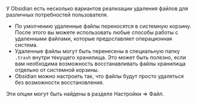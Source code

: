У Obsidian есть несколько вариантов реализации удаления файлов для различных потребностей пользователя.

- По умолчению удаленные файлы переносятся в системную корзину. После этого вы можете использовать любые способы работы с удаленными файлами, которые предоставляет операционная система. 
- Удаленные файлы могут быть перенесены в специальную папку  `.trash` внутри текущего хранилища. Это может быть полезно, если вам необходима возможность восстанавливать файлы хранилища отдельно от системной корзины. 
- Obsidian можно настроить так, что файлы будут просто удаляться без возможности восстановления. 


Эти опции могут быть найдены в разделе Настройки => Файл.